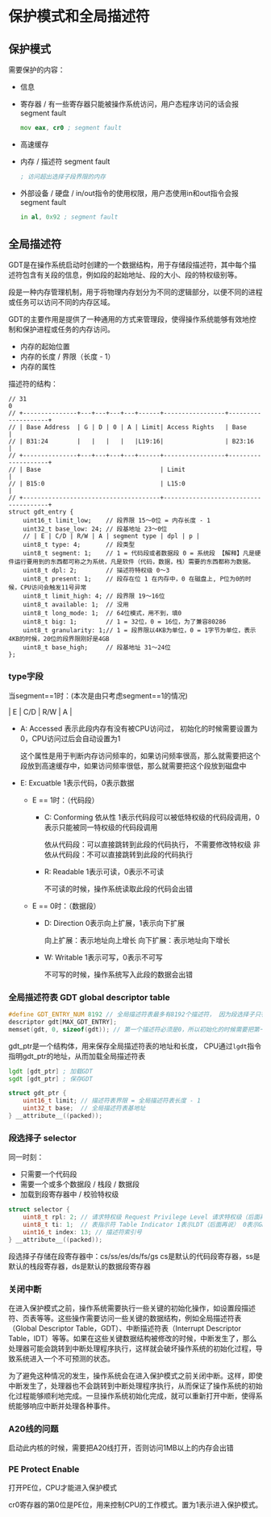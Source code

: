 # 保护模式和全局描述符

## 保护模式

需要保护的内容：

- 信息
- 寄存器 / 有一些寄存器只能被操作系统访问，用户态程序访问的话会报segment fault

    ```asm
    mov eax, cr0 ; segment fault
    ```

- 高速缓存
- 内存 / 描述符 segment fault

    ```asm
    ; 访问超出选择子段界限的内存
    ```

- 外部设备 / 硬盘 / in/out指令的使用权限，用户态使用in和out指令会报segment fault

    ```asm
    in al, 0x92 ; segment fault
    ```

## 全局描述符

GDT是在操作系统启动时创建的一个数据结构，用于存储段描述符，其中每个描述符包含有关段的信息，例如段的起始地址、段的大小、段的特权级别等。

段是一种内存管理机制，用于将物理内存划分为不同的逻辑部分，以便不同的进程或任务可以访问不同的内存区域。

GDT的主要作用是提供了一种通用的方式来管理段，使得操作系统能够有效地控制和保护进程或任务的内存访问。

- 内存的起始位置
- 内存的长度  /  界限（长度 - 1）
- 内存的属性

描述符的结构：
```
// 31                                                                            0
// +---------------+---+---+---+---+------+-----------------+--------------------+
// | Base Address  | G | D | 0 | A | Limit| Access Rights   | Base               |
// | B31:24        |   |   |   |   |L19:16|                 | B23:16             |
// +---------------+---+---+---+---+------+-----------------+--------------------+
// | Base                                 | Limit                                |
// | B15:0                                | L15:0                                |
// +--------------------------------------+--------------------------------------+
struct gdt_entry {
    uint16_t limit_low;    // 段界限 15～0位 = 内存长度 - 1
    uint32_t base_low: 24; // 段基地址 23～0位
    // | E | C/D | R/W | A | segment type | dpl | p |
    uint8_t type: 4;       // 段类型
    uint8_t segment: 1;    // 1 = 代码段或者数据段 0 = 系统段 【解释】凡是硬件运行要用到的东西都可称之为系统，凡是软件（代码，数据，栈）需要的东西都称为数据。
    uint8_t dpl: 2;        // 描述符特权级 0～3
    uint8_t present: 1;    // 段存在位 1 在内存中，0 在磁盘上, P位为0的时候，CPU访问会触发11号异常
    uint8_t limit_high: 4; // 段界限 19～16位
    uint8_t available: 1;  // 没用
    uint8_t long_mode: 1;  // 64位模式，用不到，填0
    uint8_t big: 1;        // 1 = 32位，0 = 16位，为了兼容80286
    uint8_t granularity: 1;// 1 = 段界限以4KB为单位，0 = 1字节为单位，表示4KB的时候，20位的段界限刚好是4GB
    uint8_t base_high;     // 段基地址 31～24位
};
```

### type字段

当segment==1时：(本次是由只考虑segment==1的情况)

| E | C/D | R/W | A |

- A: Accessed 表示此段内存有没有被CPU访问过， 初始化的时候需要设置为0，CPU访问过后会自动设置为1

    这个属性是用于判断内存访问频率的，如果访问频率很高，那么就需要把这个段放到高速缓存中，如果访问频率很低，那么就需要把这个段放到磁盘中

- E: Excuatble 1表示代码，0表示数据

    - E == 1时：（代码段）

        - C: Conforming 依从性 1表示代码段可以被低特权级的代码段调用，0表示只能被同一特权级的代码段调用

            依从代码段：可以直接跳转到此段的代码执行， 不需要修改特权级
            非依从代码段：不可以直接跳转到此段的代码执行

        - R: Readable 1表示可读，0表示不可读

            不可读的时候，操作系统读取此段的代码会出错

    - E == 0时：（数据段）

        - D: Direction 0表示向上扩展，1表示向下扩展

            向上扩展：表示地址向上增长
            向下扩展：表示地址向下增长

        - W: Writable 1表示可写，0表示不可写

            不可写的时候，操作系统写入此段的数据会出错

### 全局描述符表 GDT global descriptor table

```c
#define GDT_ENTRY_NUM 8192 // 全局描述符表最多有8192个描述符， 因为段选择子只有13位可以用于索引
descriptor gdt[MAX_GDT_ENTRY];
memset(gdt, 0, sizeof(gdt)); // 第一个描述符必须是0，所以初始化的时候需要把第一个描述符设置为0
```

gdt_ptr是一个结构体，用来保存全局描述符表的地址和长度， CPU通过`lgdt`指令指明gdt_ptr的地址，从而加载全局描述符表


```asm
lgdt [gdt_ptr] ; 加载GDT
sgdt [gdt_ptr] ; 保存GDT
```

```c
struct gdt_ptr {
    uint16_t limit; // 描述符表界限 = 全局描述符表长度 - 1
    uint32_t base;  // 全局描述符表基地址
} __attribute__((packed));
```

### 段选择子 selector

同一时刻：

- 只需要一个代码段
- 需要一个或多个数据段 / 栈段 / 数据段
- 加载到段寄存器中 / 校验特权级

```c
struct selector {
    uint8_t rpl: 2; // 请求特权级 Request Privilege Level 请求特权级（后面再说）
    uint8_t ti: 1;  // 表指示符 Table Indicator 1表示LDT（后面再说） 0表示GDT
    uint16_t index: 13; // 描述符索引号
} __attribute__((packed));
```

段选择子存储在段寄存器中：cs/ss/es/ds/fs/gs
cs是默认的代码段寄存器，ss是默认的栈段寄存器，ds是默认的数据段寄存器

### 关闭中断

在进入保护模式之前，操作系统需要执行一些关键的初始化操作，如设置段描述符、页表等等。这些操作需要访问一些关键的数据结构，例如全局描述符表（Global Descriptor Table，GDT）、中断描述符表（Interrupt Descriptor Table，IDT）等等。如果在这些关键数据结构被修改的时候，中断发生了，那么处理器可能会跳转到中断处理程序执行，这样就会破坏操作系统的初始化过程，导致系统进入一个不可预测的状态。

为了避免这种情况的发生，操作系统会在进入保护模式之前关闭中断。这样，即使中断发生了，处理器也不会跳转到中断处理程序执行，从而保证了操作系统的初始化过程能够顺利地完成。一旦操作系统初始化完成，就可以重新打开中断，使得系统能够响应中断并处理各种事件。

### A20线的问题

启动此内核的时候，需要把A20线打开，否则访问1MB以上的内存会出错

### PE Protect Enable

打开PE位，CPU才能进入保护模式

cr0寄存器的第0位是PE位，用来控制CPU的工作模式。置为1表示进入保护模式。
